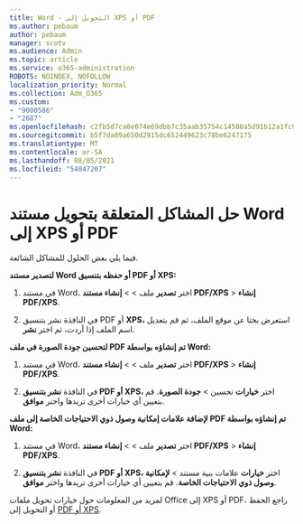 ```yaml
---
title: Word - التحويل إلى XPS أو PDF
ms.author: pebaum
author: pebaum
manager: scotv
ms.audience: Admin
ms.topic: article
ms.service: o365-administration
ROBOTS: NOINDEX, NOFOLLOW
localization_priority: Normal
ms.collection: Adm_O365
ms.custom:
- "9000586"
- "2687"
ms.openlocfilehash: c2fb5d7ca8e074e69dbb7c35aab35754c14508a5d91b12a1fc943fadda242040
ms.sourcegitcommit: b5f7da89a650d2915dc652449623c78be6247175
ms.translationtype: MT
ms.contentlocale: ar-SA
ms.lasthandoff: 08/05/2021
ms.locfileid: "54047207"
---
```

# <a name="resolve-issues-converting-a-word-document-to-xps-or-pdf"></a>حل المشاكل المتعلقة بتحويل مستند Word إلى XPS أو PDF

فيما يلي بعض الحلول للمشاكل الشائعة. 

**لتصدير مستند Word أو حفظه بتنسيق PDF أو XPS:**

1. في مستند Word، اختر **تصدير** ملف  >    >  **إنشاء مستند PDF/XPS**  >  **إنشاء PDF/XPS**.

2. في النافذة نشر بتنسيق PDF أو **XPS،** استعرض بحثا عن موقع الملف، ثم قم بتعديل اسم الملف إذا أردت، ثم اختر **نشر**.

**لتحسين جودة الصورة في ملف PDF تم إنشاؤه بواسطة Word:**

1. في مستند Word، اختر **تصدير** ملف  >    >  **إنشاء مستند PDF/XPS**  >  **إنشاء PDF/XPS**.

2. في النافذة **نشر بتنسيق PDF أو XPS،** اختر **خيارات** تحسين  >  **جودة الصورة**. قم بتعيين أي خيارات أخرى تريدها واختر **موافق**. 

**لإضافة علامات إمكانية وصول ذوي الاحتياجات الخاصة إلى ملف PDF تم إنشاؤه بواسطة Word:**
 
1. في مستند Word، اختر **تصدير** ملف  >    >  **إنشاء مستند PDF/XPS**  >  **إنشاء PDF/XPS**.

2. في النافذة **نشر بتنسيق PDF أو XPS،** اختر **خيارات** علامات بنية مستند  >  **لإمكانية وصول ذوي الاحتياجات الخاصة**. قم بتعيين أي خيارات أخرى تريدها واختر **موافق**.

لمزيد من المعلومات حول خيارات تحويل ملفات Office إلى XPS أو PDF، راجع الحفظ أو التحويل إلى [PDF أو XPS](https://support.office.com/article/d85416c5-7d77-4fd6-a216-6f4bf7c7c110).